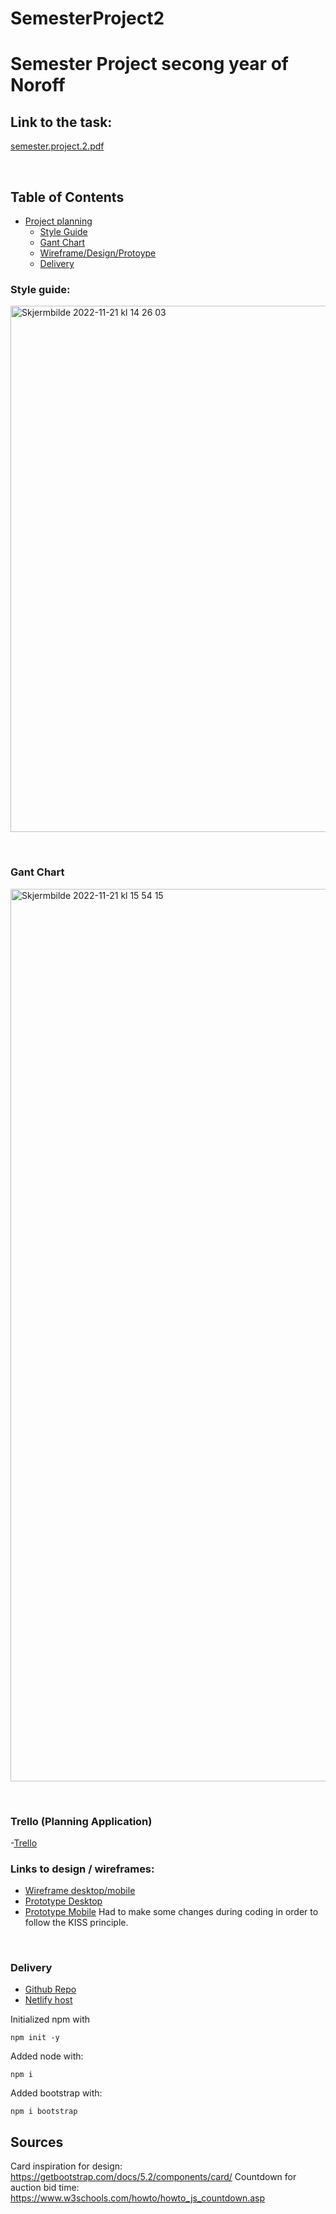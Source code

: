 # SemesterProject2

Semester Project secong year of Noroff
=======
## Link to the task:
[semester.project.2.pdf](https://github.com/AnnaHelene01/SemesterProject2/files/10057160/semester.project.2.pdf)

&nbsp;

## Table of Contents
- [Project planning](https://github.com/AnnaHelene01/SemesterProject2/edit/main/README.md#table-of-contents)
  - [Style Guide](https://github.com/AnnaHelene01/SemesterProject2/edit/main/README.md#style-guide)
  - [Gant Chart](https://github.com/AnnaHelene01/SemesterProject2/edit/main/README.md#gant-chart)
  - [Wireframe/Design/Protoype](https://github.com/AnnaHelene01/SemesterProject2/edit/main/README.md#links-to-design--wireframes)
  - [Delivery](https://github.com/AnnaHelene01/SemesterProject2/edit/main/README.md#delivery)

### Style guide:
<img width="842" alt="Skjermbilde 2022-11-21 kl  14 26 03" src="https://user-images.githubusercontent.com/91527942/203068012-3a22f43d-6f5d-4fa6-ac33-e91529a2262b.png">

&nbsp;

### Gant Chart
<img width="1428" alt="Skjermbilde 2022-11-21 kl  15 54 15" src="https://user-images.githubusercontent.com/91527942/203085886-a45ba01d-cf65-4f12-b297-64349f18b52d.png">

&nbsp;

### Trello (Planning Application)
-[Trello](https://trello.com/b/vR7ykera/semester-project-2)

### Links to design / wireframes:
- [Wireframe desktop/mobile](https://www.figma.com/file/Nkwl7HFvN0NGFYaifFg7KH/Semester-Project-2---Style-Guide?node-id=2%3A55&t=gTnywTVPSHomsbPf-1)
- [Prototype Desktop](https://www.figma.com/file/Nkwl7HFvN0NGFYaifFg7KH/Semester-Project-2---Style-Guide?node-id=78%3A2554&t=gTnywTVPSHomsbPf-1)
- [Prototype Mobile](https://www.figma.com/file/Nkwl7HFvN0NGFYaifFg7KH/Semester-Project-2---Style-Guide?node-id=113%3A3909&t=gTnywTVPSHomsbPf-1)
  Had to make some changes during coding in order to follow the KISS principle. 

&nbsp;

### Delivery
- [Github Repo]()
- [Netlify host]()


Initialized npm with
```
npm init -y
```
Added node with:
```
npm i
````
Added bootstrap with: 
```
npm i bootstrap
```


## Sources 
Card inspiration for design: https://getbootstrap.com/docs/5.2/components/card/
Countdown for auction bid time: https://www.w3schools.com/howto/howto_js_countdown.asp


